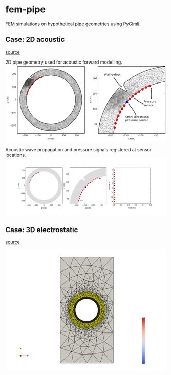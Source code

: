 # fem-pipe
FEM simulations on hypothetical pipe geometries
using [PyGimli](http://www.pygimli.org/).

## Case: 2D acoustic
[source](https://github.com/peberg/fem-pipe/blob/master/pipe_2D_acoustic.ipynb)

2D pipe geometry used for acoustic forward modelling.
![](figs/2d_mesh.png)

Acoustic wave propagation and pressure signals registered at sensor locations.
![](figs/2d_div_p.gif)

## Case: 3D electrostatic
[source](https://github.com/peberg/fem-pipe/blob/master/pipe_2D_acoustic.ipynb)


![](figs/3d_geom_raw.png)
